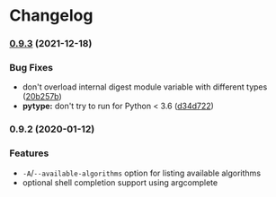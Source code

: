 # Changelog

### [0.9.3](https://www.github.com/scop/hashpipe/compare/v0.9.2...v0.9.3) (2021-12-18)


### Bug Fixes

* don't overload internal digest module variable with different types ([20b257b](https://www.github.com/scop/hashpipe/commit/20b257b858eea040d28c95c8c097921952e638ed))
* **pytype:** don't try to run for Python < 3.6 ([d34d722](https://www.github.com/scop/hashpipe/commit/d34d722dc14da1813acda0bf058c279b4612e93f))

### 0.9.2 (2020-01-12)

### Features

* `-A`/`--available-algorithms` option for listing available algorithms
* optional shell completion support using argcomplete
